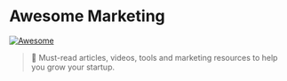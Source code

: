 # Awesome Marketing

[![Awesome](https://awesome.re/badge.svg)](https://awesome.re)

> 🌟 Must-read articles, videos, tools and marketing resources to help you grow your startup.
